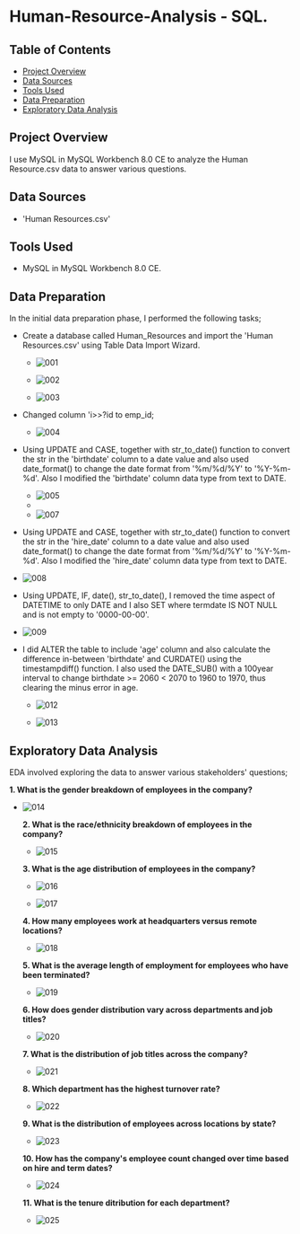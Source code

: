 # Human-Resource-Analysis - SQL.

## Table of Contents
 - [Project Overview](#project-overview)
 - [Data Sources](#data-sources)
 - [Tools Used](#tools-used)
 - [Data Preparation](#data-preparation)
 - [Exploratory Data Analysis](#exploratory-data-analysis)

## Project Overview

I use MySQL in MySQL Workbench 8.0 CE to analyze the Human Resource.csv data to answer various questions.

## Data Sources

 - 'Human Resources.csv'

## Tools Used

  - MySQL in MySQL Workbench 8.0 CE.

## Data Preparation

In the initial data preparation phase, I performed the following tasks;

   - Create a database called Human_Resources and import the 'Human Resources.csv' using Table Data Import Wizard.

     - ![001](https://github.com/karanja-Muiruri/Human-Resource-Analysis/assets/169806532/831dae8a-2445-440a-8101-3ecbf084864c)
    
     - ![002](https://github.com/karanja-Muiruri/Human-Resource-Analysis/assets/169806532/c3f49194-c6ae-4acf-8568-6287f199ab85)
    
     - ![003](https://github.com/karanja-Muiruri/Human-Resource-Analysis/assets/169806532/84596756-d310-4538-a056-0c415a5fc569)
    

- Changed column 'i>>?id to emp_id;

  - ![004](https://github.com/karanja-Muiruri/Human-Resource-Analysis/assets/169806532/0a8c988a-935f-42ec-974d-d84ed72cfd07)

- Using UPDATE and CASE, together with str_to_date() function to convert the str in the 'birthdate' column to a date value and also used date_format() to change the date format from '%m/%d/%Y' to '%Y-%m-%d'. Also I modified the 'birthdate' column data type from text to DATE. 

  - ![005](https://github.com/karanja-Muiruri/Human-Resource-Analysis/assets/169806532/681fe411-c204-4102-8485-5b58fa6cec77)
  - 
  - ![007](https://github.com/karanja-Muiruri/Human-Resource-Analysis/assets/169806532/dec68792-a8cc-41e4-9b2f-04832e06042d)

 
-  Using UPDATE and CASE, together with str_to_date() function to convert the str in the 'hire_date' column to a date value and also used date_format() to change the date format from '%m/%d/%Y' to '%Y-%m-%d'. Also I modified the 'hire_date' column data type from text to DATE.

  -   ![008](https://github.com/karanja-Muiruri/Human-Resource-Analysis/assets/169806532/9852d7c5-e6c2-4e58-90d7-146943b42bc1)


-   Using UPDATE, IF, date(), str_to_date(), I removed the time aspect of DATETIME to only DATE and I also SET where termdate IS NOT NULL and is not empty to '0000-00-00'.

  -   ![009](https://github.com/karanja-Muiruri/Human-Resource-Analysis/assets/169806532/d527958d-b6f2-4806-a55d-5dff740a3c1d)


- I did ALTER the table to include 'age' column and also calculate the difference in-between 'birthdate' and CURDATE() using the timestampdiff() function. I also used the DATE_SUB() with a 100year interval to change birthdate >= 2060 < 2070 to 1960 to 1970, thus clearing the minus error in age.  

  -  ![012](https://github.com/karanja-Muiruri/Human-Resource-Analysis/assets/169806532/8b610f4c-5630-4ed8-beb0-6c50fa63f7bb)
 
  -  ![013](https://github.com/karanja-Muiruri/Human-Resource-Analysis/assets/169806532/9a209192-6f7a-4b1b-9c77-99284b137df9)




## Exploratory Data Analysis

   EDA involved exploring the data to answer various stakeholders' questions;

   **1. What is the gender breakdown of employees in the company?**

   - ![014](https://github.com/karanja-Muiruri/Human-Resource-Analysis/assets/169806532/98c3cb46-981f-41a3-9be9-1f9ad4b484b1)
     

     **2. What is the race/ethnicity breakdown of employees in the company?**
    
        - ![015](https://github.com/karanja-Muiruri/Human-Resource-Analysis/assets/169806532/7740d00a-c96d-4588-aa8a-912d0d53010e)
          
       
     **3. What is the age distribution of employees in the company?**
    
        - ![016](https://github.com/karanja-Muiruri/Human-Resource-Analysis/assets/169806532/a8798dc4-9ba3-407c-a459-fd0f37d1cc79)
       
        - ![017](https://github.com/karanja-Muiruri/Human-Resource-Analysis/assets/169806532/3d38d47b-ee25-4a69-84ff-9fb3d9721101)

       
     **4. How many employees work at headquarters versus remote locations?**
    
        -  ![018](https://github.com/karanja-Muiruri/Human-Resource-Analysis/assets/169806532/65cba034-253a-492f-b12b-d2500fbaa426)
       
       
     **5. What is the average length of employment for employees who have been terminated?**
    
        - ![019](https://github.com/karanja-Muiruri/Human-Resource-Analysis/assets/169806532/653f7bf0-3be5-47e0-9fde-b770ec1da28f)
       
       
     **6. How does gender distribution vary across departments and job titles?**
    
        - ![020](https://github.com/karanja-Muiruri/Human-Resource-Analysis/assets/169806532/df0c72c6-e767-4285-9e2e-a22c1ef8a6c9)


     **7. What is the distribution of job titles across the company?**
    
        - ![021](https://github.com/karanja-Muiruri/Human-Resource-Analysis/assets/169806532/221d2cbe-74d1-4018-b930-5f371ceeade0)

     
     **8. Which department has the highest turnover rate?**
    
        -  ![022](https://github.com/karanja-Muiruri/Human-Resource-Analysis/assets/169806532/0633512a-e0ba-4ece-9e5d-c51e8a36c18c)
       
       
     **9. What is the distribution of employees across locations by state?**
    
        -  ![023](https://github.com/karanja-Muiruri/Human-Resource-Analysis/assets/169806532/6c3e7ca5-bc94-4189-9a5b-7d439a72bec6)


     **10. How has the company's employee count changed over time based on hire and term dates?**
    
        -  ![024](https://github.com/karanja-Muiruri/Human-Resource-Analysis/assets/169806532/8341325e-b1da-469d-bfa1-f09efbc54c4f)
    

     **11.  What is the tenure ditribution for each department?**
    
        -  ![025](https://github.com/karanja-Muiruri/Human-Resource-Analysis/assets/169806532/af31265b-7de6-4242-940f-6917583d781f)






       




  
  
